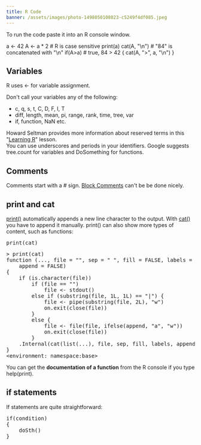 ```yaml
---
title: R Code
banner: /assets/images/photo-1498050108023-c5249f4df085.jpeg
---
```


<p class="preface">
To run the code paste it into an R console window.
</p><p>
</p>
<r-coder endpoint="http://localhost:3000">a &lt;- 42
A &lt;- a * 2  # R is case sensitive
print(a)
cat(A, "\n") # "84" is concatenated with "\n"
if(A&gt;a) # true, 84 &gt; 42
{
  cat(A, "&gt;", a, "\n")
} 
</r-coder>



  <h2>Variables</h2>
  <p>
    R uses <span class="code">&lt;-</span> for variable assignment.
  </p>
  <p>
    Don't call your variables any of the following:
    </p><ul>
      <li> c, q, s, t, C, D, F, I, T
      </li><li> diff, length, mean, pi, range, rank, time, tree, var
      </li><li> if, function, NaN etc.
    </li></ul>
  <p></p>
  <p>
    Howard Seltman provides more information about reserved terms in this "<a href="http://www.stat.cmu.edu/~hseltman/Rclass/R1.R">Learning R</a>" lesson.<br>
    You can use underscores and periods in your identifiers. Google suggests <span class="code">tree.count</span> for variables and <span class="code">DoSomething</span> for functions.
  </p>
  <h2>Comments</h2>
  <p>
    Comments start with a <span class="code">#</span> sign. <a href="http://stackoverflow.com/questions/4131338/is-it-possible-to-have-a-multi-line-comments-in-r&quot;&quot;">Block Comments</a> can't be be done nicely.
  </p>
  <h2>print and cat</h2>
  <p>
    <a href="http://stat.ethz.ch/R-manual/R-patched/library/base/html/print.html"><span class="code">print()</span></a> automatically appends a new line character to the output.
    With <a href="http://stat.ethz.ch/R-manual/R-patched/library/base/html/cat.html"><span class="code">cat()</span></a> you have to append it manually.
    <span class="code">print()</span> can also show more types of content, such as functions:
</p><pre class="code">print(cat)
</pre>
<pre class="output">&gt; print(cat)
function (..., file = "", sep = " ", fill = FALSE, labels = NULL, 
    append = FALSE) 
{
    if (is.character(file)) 
        if (file == "") 
            file &lt;- stdout()
        else if (substring(file, 1L, 1L) == "|") {
            file &lt;- pipe(substring(file, 2L), "w")
            on.exit(close(file))
        }
        else {
            file &lt;- file(file, ifelse(append, "a", "w"))
            on.exit(close(file))
        }
    .Internal(cat(list(...), file, sep, fill, labels, append))
}
&lt;environment: namespace:base&gt;
</pre>
  You can get the <b>documentation of a function</b> from the R console if you type <span class="code">help(print)</span>.
  <p></p>
  
<h2>if statements</h2>
<p>
	If statements are quite straightforward:
</p>
<pre class="code">if(condition)
{
	doSth()
}
</pre>

<br>